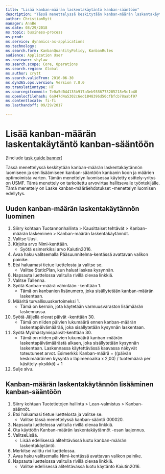 ```yaml
--- 
title: "Lisää kanban-määrän laskentakäytäntö kanban-sääntöön"
description: "Tässä menettelyssä keskitytään kanban-määrän laskentakäytännön luomiseen ja sen lisäämiseen kanban-sääntöön kanbanin koon ja määrien optimoimista varten."
author: ChristianRytt
manager: AnnBe
ms.date: 08/29/2018
ms.topic: business-process
ms.prod: 
ms.service: dynamics-ax-applications
ms.technology: 
ms.search.form: KanbanQuantityPolicy, KanbanRules
audience: Application User
ms.reviewer: shylaw
ms.search.scope: Core, Operations
ms.search.region: Global
ms.author: crytt
ms.search.validFrom: 2016-06-30
ms.dyn365.ops.version: Version 7.0.0
ms.translationtype: HT
ms.sourcegitcommit: 7e0a5d044133b917a3eb9386773205218e5c1b40
ms.openlocfilehash: 6a947d4a5302c6ed1848396d50cfbfcb78aabf97
ms.contentlocale: fi-fi
ms.lasthandoff: 09/29/2017

---
```

# <a name="add-a-kanban-quantity-calculation-policy-to-a-kanban-rule"></a>Lisää kanban-määrän laskentakäytäntö kanban-sääntöön

[!include [task guide banner](../../includes/task-guide-banner.md)]

Tässä menettelyssä keskitytään kanban-määrän laskentakäytännön luomiseen ja sen lisäämiseen kanban-sääntöön kanbanin koon ja määrien optimoimista varten. Tämän menettelyn luomisessa käytetty esittely-yritys on USMF. Tämä menettely on tarkoitettu arvovirtaa hallitsevalle työntekijälle. Tämä menettely on Laske kanban-määräehdotukset -menettelyn luomisen edellytys. 


## <a name="create-a-kanban-quantity-calculation-policy"></a>Uuden kanban-määrän laskentakäytännön luominen
1. Siirry kohtaan Tuotannonhallinta > Kausittaiset tehtävät > Kanban-määrän laskeminen > Kanban-määrän laskentakäytännöt.
2. Valitse Uusi.
3. Kirjoita arvo Nimi-kenttään.
    * Syötä esimerkiksi arvo Kaiutin2016.  
4. Avaa haku valitsemalla Pääsuunnitelma-kentässä avattavan valikon painike.
5. Etsi haluamasi tietue luettelosta ja valitse se.
    * Valitse StaticPlan, kun haluat laskea kysynnän.  
6. Napsauta luettelossa valitulla rivillä olevaa linkkiä.
7. Valitse Tallenna.
8. Syötä Kanban-määrä vähintään -kenttään 1.
    * Tämä on kanbanien lisänumero, joka sisällytetään kanban-määrän laskentaan.  
9. Määritä turvallisuuskertoimeksi 1.
    * Tämä on kerroin, jota käytetään varmuusvaraston lisämäärän laskennassa.  
10. Syötä Jäljellä olevat päivät -kenttään 30.
    * Tämä on niiden päivien lukumäärä ennen kanban-määrän laskentapäivämäärää, joka sisällytetään kysynnän laskentaan.  
11. Syötä Myöhästymispäivät-kenttään 30.
    * Tämä on niiden päivien lukumäärä kanban-määrän laskentapäivämäärästä alkaen, joka sisällytetään kysynnän laskentaan.  Laskennassa käytettävässä kaavassa näkyvät toteutuneet arvot. Esimerkki: Kanban-määrä = ((päivän keskimääräinen kysyntä x läpimenoaika x 2,00) / tuotemäärä per käsittely-yksikkö) + 1  
12. Sulje sivu.

## <a name="add-the-kanban-quantity-calculation-policy-to-a-kanban-rule"></a>Kanban-määrän laskentakäytännön lisääminen kanban-sääntöön
1. Siirry kohtaan Tuotetietojen hallinta > Lean-valmistus > Kanban-säännöt.
2. Etsi haluamasi tietue luettelosta ja valitse se.
    * Valitse tässä menettelyssä kanban-sääntö 000020.  
3. Napsauta luettelossa valitulla rivillä olevaa linkkiä.
4. Ota käyttöön Kanban-määrän laskentakäytännöt -osan laajennus.
5. ValitseLisää.
    * Lisää edellisessä alitehtävässä luotu kanban-määrän laskentakäytäntö.  
6. Merkitse valittu rivi luettelossa.
7. Avaa haku valitsemalla Nimi-kentässä avattavan valikon painike.
8. Napsauta luettelossa valitulla rivillä olevaa linkkiä.
    * Valitse edellisessä alitehtävässä luotu käytäntö Kaiutin2016.  


